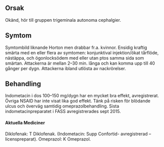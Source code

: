 ## Orsak

Okänd, hör till gruppen trigeminala autonoma cephalgier.

## Symtom

Symtombild liknande Horton men drabbar fr.a. kvinnor. Ensidig kraftig smärta med en eller flera av symtomen: konjunktival injektion/ökat tårflöde, nästäppa, och ögonlocksödem med eller utan ptos samma sida som smärtan. Attackerna är mellan 2–30 min. långa och kan komma upp till 40 gånger per dygn. Attackerna ibland utlösta av nackrörelser.

## Behandling

Indometacin i dos 100–150 mg/dygn har en mycket bra effekt, avregistrerat. Övriga NSAID har inte visat lika god effekt. Tänk på risken för blödande ulcus och överväg samtidig omeprazolbehandling. Sista indometacinpreparatet i FASS avregistrerades sept 2015.

#### Aktuella Mediciner 

Diklofenak: T Diklofenak.
(Indometacin: Supp Confortid- avregistrerad – licenspreparat).
Omeprazol: K Omeprazol.

